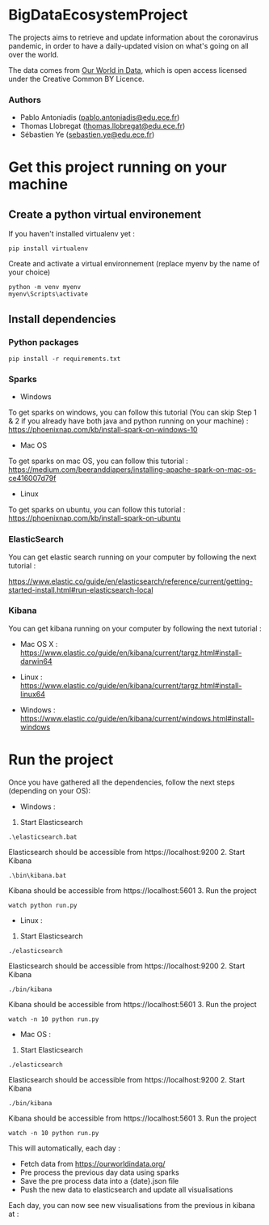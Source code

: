 # BigDataEcosystemProject

The projects aims to retrieve and update information about the coronavirus pandemic, in order to have a daily-updated vision on what's going on all over the world.

The data comes from [Our World in Data](https://ourworldindata.org/), which is open access licensed under the Creative Common BY Licence.

### Authors
* Pablo Antoniadis (pablo.antoniadis@edu.ece.fr)
* Thomas Llobregat (thomas.llobregat@edu.ece.fr)
* Sébastien Ye (sebastien.ye@edu.ece.fr)

# Get this project running on your machine

## Create a python virtual environement

If you haven't installed virtualenv yet :
```
pip install virtualenv
```

Create and activate a virtual environnement (replace myenv by the name of your choice)

```
python -m venv myenv
myenv\Scripts\activate
```

## Install dependencies

### Python packages

```
pip install -r requirements.txt
```

### Sparks

* Windows 

To get sparks on windows, you can follow this tutorial (You can skip Step 1 & 2 if you already have both java and python running on your machine) :
https://phoenixnap.com/kb/install-spark-on-windows-10

* Mac OS

To get sparks on mac OS, you can follow this tutorial :
https://medium.com/beeranddiapers/installing-apache-spark-on-mac-os-ce416007d79f

* Linux

To get sparks on ubuntu, you can follow this tutorial :
https://phoenixnap.com/kb/install-spark-on-ubuntu

### ElasticSearch

You can get elastic search running on your computer by following the next tutorial :

https://www.elastic.co/guide/en/elasticsearch/reference/current/getting-started-install.html#run-elasticsearch-local


### Kibana

You can get kibana running on your computer by following the next tutorial :

* Mac OS X :
https://www.elastic.co/guide/en/kibana/current/targz.html#install-darwin64

* Linux :
https://www.elastic.co/guide/en/kibana/current/targz.html#install-linux64

* Windows :
https://www.elastic.co/guide/en/kibana/current/windows.html#install-windows


# Run the project

Once you have gathered all the dependencies, follow the next steps (depending on your OS):

* Windows : 
1. Start Elasticsearch 
```
.\elasticsearch.bat
```
Elasticsearch should be accessible from https://localhost:9200
2. Start Kibana 
```
.\bin\kibana.bat
```
Kibana should be accessible from https://localhost:5601
3. Run the project 
```
watch python run.py
```

* Linux :
1. Start Elasticsearch 
```
./elasticsearch
```
Elasticsearch should be accessible from https://localhost:9200
2. Start Kibana
```
./bin/kibana
```
Kibana should be accessible from https://localhost:5601
3. Run the project 
```
watch -n 10 python run.py
```

* Mac OS :
1. Start Elasticsearch 
```
./elasticsearch
```
Elasticsearch should be accessible from https://localhost:9200
2. Start Kibana
```
./bin/kibana
```
Kibana should be accessible from https://localhost:5601
3. Run the project 
```
watch -n 10 python run.py
```


This will automatically, each day :
* Fetch data from https://ourworldindata.org/
* Pre process the previous day data using sparks
* Save the pre process data into a {date}.json file
* Push the new data to elasticsearch and update all visualisations

Each day, you can now see new visualisations from the previous in kibana at : 
